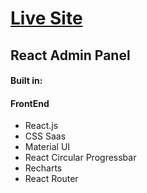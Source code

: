 <h1><a href="https://lamaadmin.netlify.app/"> Live Site </a></h1>

<h2>React Admin Panel </h2>

<h4>Built in:</h4>
<h4>FrontEnd</h4>
<ul>
<li>React.js</li>
<li>CSS Saas</li>
<li>Material UI</li>
<li>React Circular Progressbar</li>
<li>Recharts</li>
<li>React Router</li>
</ul>
